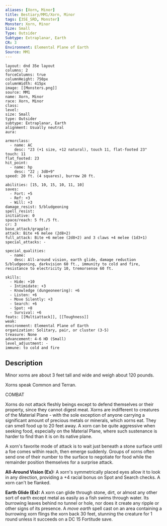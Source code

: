 ```yaml
---
aliases: [Xorn, Minor]
title: Bestiary/MM1/Xorn, Minor
tags: [35E_SRD, Monster]
Monster: Xorn, Minor
Size: Small
Type: Outsider
Subtype: Extraplanar, Earth
CR: 3
Environnent: Elemental Plane of Earth
Source: MM1
---
```


```statblock
layout: dnd 35e layout
columns: 2
forceColumns: true
columnHeight: 750px
columnWidth: 415px
image: [[Monsters.png]]
source: MM1
name: Xorn, Minor
race: Xorn, Minor
class: 
level: 
size: Small
type: Outsider
subtype: Extraplanar, Earth
alignment: Usually neutral
aura: 

armorclass:
  - name: AC
    desc: "23 (+1 size, +12 natural), touch 11, flat-footed 23"
touch: 11
flat_footed: 23
hit_point:
  - name: hp
    desc: "22 ; 3d8+9"
speed: 20 ft. (4 squares), burrow 20 ft.

abilities: [15, 10, 15, 10, 11, 10]
saves:
  - Fort: +5
  - Ref: +3
  - Will: +3
damage_resist: 5/bludgeoning
spell_resist: 
initiative: 0
space/reach: 5 ft./5 ft.
cr: 3
base_attack/grapple: 
attack: Bite +6 melee (2d8+2)
full_attack: Bite +6 melee (2d8+2) and 3 claws +4 melee (1d3+1)
special_attacks: -

special_qualities:
  - name: 
    desc: All-around vision, earth glide, damage reduction 5/bludgeoning, darkvision 60 ft., immunity to cold and fire, resistance to electricity 10, tremorsense 60 ft.

skills:
  - Hide: +10
  - Intimidate: +3
  - Knowledge (dungeoneering): +6
  - Listen: +6
  - Move Silently: +3
  - Search: +6
  - Spot: +8
  - Survival: +6
feats: [[Multiattack]], [[Toughness]]
weak: 
environment: Elemental Plane of Earth
organization: Solitary, pair, or cluster (3-5)
treasure: None
advancement: 4-6 HD (Small)
level_adjustment: -
immune: to cold and fire
```

## Description

<p>Minor xorns are about 3 feet tall and wide and weigh about 120 pounds.</p>
<p>Xorns speak Common and Terran.</p>
<p>COMBAT</p>
<p>Xorns do not attack fleshly beings except to defend themselves or their property, since they cannot digest meat. Xorns are indifferent to creatures of the Material Plane - with the sole exception of anyone carrying a significant amount of precious metals or minerals, which xorns eat. They can smell food up to 20 feet away. A xorn can be quite aggressive when seeking food, especially on the Material Plane, where such sustenance is harder to find than it is on its native plane.</p>
<p>A xorn's favorite mode of attack is to wait just beneath a stone surface until a foe comes within reach, then emerge suddenly. Groups of xorns often send one of their number to the surface to negotiate for food while the remainder position themselves for a surprise attack.</p>
<p>
            <b>All-Around Vision (Ex):</b> A xorn's symmetrically placed eyes allow it to look in any direction, providing a +4 racial bonus on Spot and Search checks. A xorn can't be flanked.</p>
<p>
            <b>Earth Glide (Ex):</b> A xorn can glide through stone, dirt, or almost any other sort of earth except metal as easily as a fish swims through water. Its burrowing leaves behind no tunnel or hole, nor does it create any ripple or other signs of its presence. A <i>move earth</i> spell cast on an area containing a burrowing xorn flings the xorn back 30 feet, stunning the creature for 1 round unless it succeeds on a DC 15 Fortitude save.</p>
